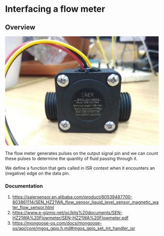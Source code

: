 # Interfacing a flow meter

## Overview

<img src="./assets/flow_meter.jpg" alt="flow meter image" width="500">

The flow meter generates pulses on the output signal pin and we can count these pulses to
determine the quantity of fluid passing through it.

We define a function that gets called in ISR context when it encounters an (negative)
edge on the data pin.

### Documentation

1. https://saiersensor.en.alibaba.com/product/60539487700-803861114/SEN_HZ21WA_flow_sensor_liquid_level_sensor_magnetic_water_flow_sensor.html
2. https://www.e-gizmo.net/oc/kits%20documents/SEN-HZ21WA%20Flowmeter/SEN-HZ21WA%20Flowmeter.pdf
3. https://mongoose-os.com/docs/mongoose-os/api/core/mgos_gpio.h.md#mgos_gpio_set_int_handler_isr
